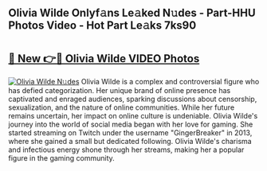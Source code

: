 ## Olivia Wilde Onlyf𝚊ns Le𝚊ked N𝚞des - Part-HHU Photos Video - Hot Part Le𝚊ks 7ks90

# <h2><a href="http://ab24666.deff.icu/?id=Olivia+Wilde">🔗 New 👉🔴 Olivia Wilde VIDEO Photos</a></h2>

[![Olivia Wilde N𝚞des](https://i.imgur.com/rIISA9y.gif)](http://ab24666.deff.icu/?id=Olivia+Wilde)
Olivia Wilde is a complex and controversial figure who has defied categorization. Her unique brand of online presence has captivated and enraged audiences, sparking discussions about censorship, sexualization, and the nature of online communities. While her future remains uncertain, her impact on online culture is undeniable. Olivia Wilde's journey into the world of social media began with her love for gaming. She started streaming on Twitch under the username "GingerBreaker" in 2013, where she gained a small but dedicated following. Olivia Wilde's charisma and infectious energy shone through her streams, making her a popular figure in the gaming community.
